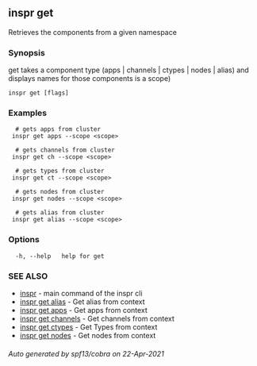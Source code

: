 ## inspr get

Retrieves the components from a given namespace

### Synopsis

get takes a component type (apps | channels | ctypes | nodes | alias) and displays names for those components is a scope)

```
inspr get [flags]
```

### Examples

```
  # gets apps from cluster
 inspr get apps --scope <scope>

  # gets channels from cluster
 inspr get ch --scope <scope>

  # gets types from cluster
 inspr get ct --scope <scope>

  # gets nodes from cluster
 inspr get nodes --scope <scope>

  # gets alias from cluster
 inspr get alias --scope <scope>

```

### Options

```
  -h, --help   help for get
```

### SEE ALSO

* [inspr](inspr.md)	 - main command of the inspr cli
* [inspr get alias](inspr_get_alias.md)	 - Get alias from context
* [inspr get apps](inspr_get_apps.md)	 - Get apps from context 
* [inspr get channels](inspr_get_channels.md)	 - Get channels from context
* [inspr get ctypes](inspr_get_ctypes.md)	 - Get Types from context
* [inspr get nodes](inspr_get_nodes.md)	 - Get nodes from context

###### Auto generated by spf13/cobra on 22-Apr-2021
